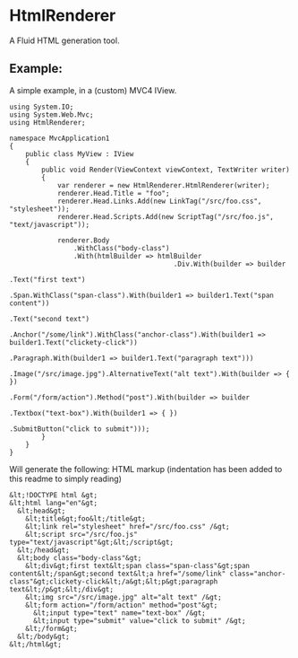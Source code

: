 # HtmlRenderer

A Fluid HTML generation tool.

## Example:

A simple example, in a (custom) MVC4 IView.

	using System.IO;
	using System.Web.Mvc;
	using HtmlRenderer;

	namespace MvcApplication1
	{
	    public class MyView : IView
	    {
	        public void Render(ViewContext viewContext, TextWriter writer)
	        {
	            var renderer = new HtmlRenderer.HtmlRenderer(writer);
	            renderer.Head.Title = "foo";
	            renderer.Head.Links.Add(new LinkTag("/src/foo.css", "stylesheet"));
	            renderer.Head.Scripts.Add(new ScriptTag("/src/foo.js", "text/javascript"));

	            renderer.Body
	                .WithClass("body-class")
	                .With(htmlBuilder => htmlBuilder
	                                         .Div.With(builder => builder
	                                                                  .Text("first text")
	                                                                  .Span.WithClass("span-class").With(builder1 => builder1.Text("span content"))
	                                                                  .Text("second text")
	                                                                  .Anchor("/some/link").WithClass("anchor-class").With(builder1 => builder1.Text("clickety-click"))
	                                                                  .Paragraph.With(builder1 => builder1.Text("paragraph text")))
	                                         .Image("/src/image.jpg").AlternativeText("alt text").With(builder => { })
	                                         .Form("/form/action").Method("post").With(builder => builder
	                                                                                                  .Textbox("text-box").With(builder1 => { })
	                                                                                                  .SubmitButton("click to submit")));
	        }
	    }
	}

Will generate the following: HTML markup (indentation has been added to this readme to simply reading)
	
	&lt;!DOCTYPE html &gt;
	&lt;html lang="en"&gt;
	  &lt;head&gt;
	    &lt;title&gt;foo&lt;/title&gt;
	    &lt;link rel="stylesheet" href="/src/foo.css" /&gt;
	    &lt;script src="/src/foo.js" type="text/javascript"&gt;&lt;/script&gt;
	  &lt;/head&gt;
	  &lt;body class="body-class"&gt;
	    &lt;div&gt;first text&lt;span class="span-class"&gt;span content&lt;/span&gt;second text&lt;a href="/some/link" class="anchor-class"&gt;clickety-click&lt;/a&gt;&lt;p&gt;paragraph text&lt;/p&gt;&lt;/div&gt;
	    &lt;img src="/src/image.jpg" alt="alt text" /&gt;
	    &lt;form action="/form/action" method="post"&gt;
	      &lt;input type="text" name="text-box" /&gt;
	      &lt;input type="submit" value="click to submit" /&gt;
	    &lt;/form&gt;
	  &lt;/body&gt;
	&lt;/html&gt;